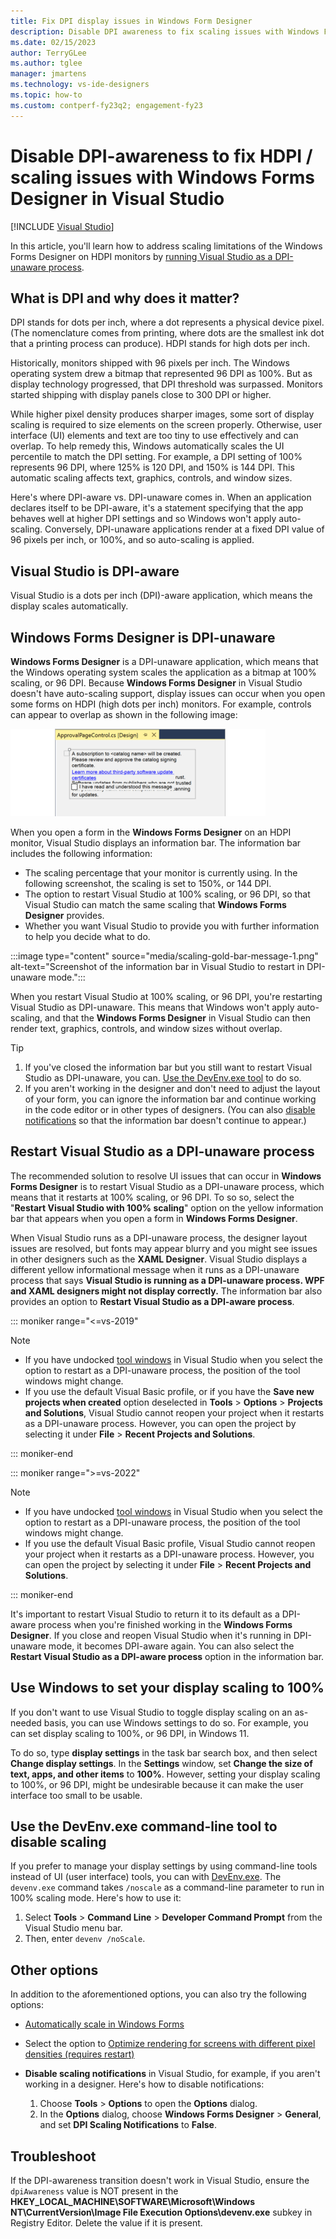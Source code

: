 ```yaml
---
title: Fix DPI display issues in Windows Form Designer
description: Disable DPI awareness to fix scaling issues with Windows Forms Designer on HDPI monitors.
ms.date: 02/15/2023
author: TerryGLee
ms.author: tglee
manager: jmartens
ms.technology: vs-ide-designers
ms.topic: how-to
ms.custom: contperf-fy23q2; engagement-fy23
---
```

# Disable DPI-awareness to fix HDPI / scaling issues with Windows Forms Designer in Visual Studio

 [!INCLUDE [Visual Studio](~/includes/applies-to-version/vs-windows-only.md)]

In this article, you'll learn how to address scaling limitations of the Windows Forms Designer on HDPI monitors by [running Visual Studio as a DPI-unaware process](#restart-visual-studio-as-a-dpi-unaware-process).

## What is DPI and why does it matter?

DPI stands for dots per inch, where a dot represents a physical device pixel. (The nomenclature comes from printing, where dots are the smallest ink dot that a printing process can produce). HDPI stands for high dots per inch.

Historically, monitors shipped with 96 pixels per inch. The Windows operating system drew a bitmap that represented 96 DPI as 100%. But as display technology progressed, that DPI threshold was surpassed. Monitors started shipping with display panels close to 300 DPI or higher.

While higher pixel density produces sharper images, some sort of display scaling is required to size elements on the screen properly. Otherwise, user interface (UI) elements and text are too tiny to use effectively and can overlap. To help remedy this, Windows automatically scales the UI percentile to match the DPI setting. For example, a DPI setting of 100% represents 96 DPI, where 125% is 120 DPI, and 150% is 144 DPI. This automatic scaling affects text, graphics, controls, and window sizes.

Here's where DPI-aware vs. DPI-unaware comes in. When an application declares itself to be DPI-aware, it's a statement specifying that the app behaves well at higher DPI settings and so Windows won't apply auto-scaling. Conversely, DPI-unaware applications render at a fixed DPI value of 96 pixels per inch, or 100%, and so auto-scaling is applied.

## Visual Studio is DPI-aware

Visual Studio is a dots per inch (DPI)-aware application, which means the display scales automatically.

## Windows Forms Designer is DPI-unaware

**Windows Forms Designer** is a DPI-unaware application, which means that the Windows operating system scales the application as a bitmap at 100% scaling, or 96 DPI. Because **Windows Forms Designer** in Visual Studio doesn't have auto-scaling support, display issues can occur when you open some forms on HDPI (high dots per inch) monitors. For example, controls can appear to overlap as shown in the following image:

![Windows Forms Designer on HDPI monitor](./media/win-forms-designer-hdpi-1.gif)

When you open a form in the **Windows Forms Designer** on an HDPI monitor, Visual Studio displays an information bar. The information bar includes the following information:

- The scaling percentage that your monitor is currently using. In the following screenshot, the scaling is set to 150%, or 144 DPI.
- The option to restart Visual Studio at 100% scaling, or 96 DPI, so that Visual Studio can match the same scaling that **Windows Forms Designer** provides.
- Whether you want Visual Studio to provide you with further information to help you decide what to do.

:::image type="content" source="media/scaling-gold-bar-message-1.png" alt-text="Screenshot of the information bar in Visual Studio to restart in DPI-unaware mode.":::

When you restart Visual Studio at 100% scaling, or 96 DPI, you're restarting Visual Studio as DPI-unaware. This means that Windows won't apply auto-scaling, and that the **Windows Forms Designer** in Visual Studio can then render text, graphics, controls, and window sizes without overlap.

> [!TIP]
> 1. If you've closed the information bar but you still want to restart Visual Studio as DPI-unaware, you can. [Use the DevEnv.exe tool](#use-the-devenvexe-tool) to do so.
> 2. If you aren't working in the designer and don't need to adjust the layout of your form, you can ignore the information bar and continue working in the code editor or in other types of designers. (You can also [disable notifications](#disable-notifications) so that the information bar doesn't continue to appear.)

## Restart Visual Studio as a DPI-unaware process

The recommended solution to resolve UI issues that can occur in **Windows Forms Designer** is to restart Visual Studio as a DPI-unaware process, which means that it restarts at 100% scaling, or 96 DPI. To so so, select the "**Restart Visual Studio with 100% scaling**" option on the yellow information bar that appears when you open a form in **Windows Forms Designer**.

When Visual Studio runs as a DPI-unaware process, the designer layout issues are resolved, but fonts may appear blurry and you might see issues in other designers such as the **XAML Designer**. Visual Studio displays a different yellow informational message when it runs as a DPI-unaware process that says **Visual Studio is running as a DPI-unaware process. WPF and XAML designers might not display correctly.** The information bar also provides an option to **Restart Visual Studio as a DPI-aware process**.

::: moniker range="<=vs-2019"

> [!NOTE]
> - If you have undocked [tool windows](../ide/customizing-window-layouts-in-visual-studio.md#tool-and-document-windows) in Visual Studio when you select the option to restart as a DPI-unaware process, the position of the tool windows might change.
> - If you use the default Visual Basic profile, or if you have the **Save new projects when created** option deselected in **Tools** > **Options** > **Projects and Solutions**, Visual Studio cannot reopen your project when it restarts as a DPI-unaware process. However, you can open the project by selecting it under **File** > **Recent Projects and Solutions**.

::: moniker-end

::: moniker range=">=vs-2022"

> [!NOTE]
> - If you have undocked [tool windows](../ide/customizing-window-layouts-in-visual-studio.md#tool-and-document-windows) in Visual Studio when you select the option to restart as a DPI-unaware process, the position of the tool windows might change.
> - If you use the default Visual Basic profile, Visual Studio cannot reopen your project when it restarts as a DPI-unaware process. However, you can open the project by selecting it under **File** > **Recent Projects and Solutions**.

::: moniker-end

It's important to restart Visual Studio to return it to its default as a DPI-aware process when you're finished working in the **Windows Forms Designer**. If you close and reopen Visual Studio when it's running in DPI-unaware mode, it becomes DPI-aware again. You can also select the **Restart Visual Studio as a DPI-aware process** option in the information bar.

## Use Windows to set your display scaling to 100%

If you don't want to use Visual Studio to toggle display scaling on an as-needed basis, you can use Windows settings to do so. For example, you can set display scaling to 100%, or 96 DPI, in Windows 11.

To do so, type **display settings** in the task bar search box, and then select **Change display settings**. In the **Settings** window, set **Change the size of text, apps, and other items** to **100%**.  However, setting your display scaling to 100%, or 96 DPI, might be undesirable because it can make the user interface too small to be usable.

## <a name="use-the-devenvexe-tool"></a>Use the DevEnv.exe command-line tool to disable scaling

If you prefer to manage your display settings by using command-line tools instead of UI (user interface) tools, you can with [DevEnv.exe](../ide/reference/devenv-command-line-switches.md). The `devenv.exe` command takes `/noscale` as a command-line parameter to run in 100% scaling mode. Here's how to use it:

1. Select **Tools** > **Command Line** > **Developer Command Prompt** from the Visual Studio menu bar.
1. Then, enter `devenv /noScale`.

## Other options

In addition to the aforementioned options, you can also try the following options:

- [Automatically scale in Windows Forms](/dotnet/framework/winforms/automatic-scaling-in-windows-forms)

- Select the option to [Optimize rendering for screens with different pixel densities (requires restart)](../ide/reference/general-environment-options-dialog-box.md#visual-experience)

- <a name="disable-notifications"></a>**Disable scaling notifications** in Visual Studio, for example,  if you aren't working in a designer. Here's how to disable notifications:

  1. Choose **Tools** > **Options** to open the **Options** dialog.
  1. In the **Options** dialog, choose **Windows Forms Designer** > **General**, and set **DPI Scaling Notifications** to **False**.

## Troubleshoot

If the DPI-awareness transition doesn't work in Visual Studio, ensure the `dpiAwareness` value is NOT present in the **HKEY_LOCAL_MACHINE\SOFTWARE\Microsoft\Windows NT\CurrentVersion\Image File Execution Options\devenv.exe** subkey in Registry Editor. Delete the value if it is present.
